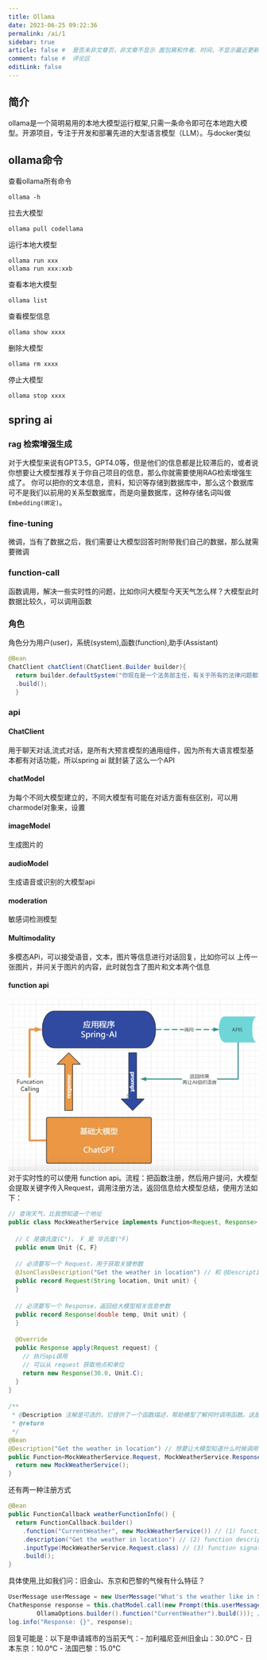 ```yaml
---
title: Ollama
date: 2023-06-25 09:22:36
permalink: /ai/1
sidebar: true
article: false #  是否未非文章页，非文章不显示 面包屑和作者、时间，不显示最近更新栏，不会参与到最近更新文章的数据计算中
comment: false #  评论区
editLink: false
---
```


## 简介

ollama是一个简明易用的本地大模型运行框架,只需一条命令即可在本地跑大模型。开源项目，专注于开发和部署先进的大型语言模型（LLM）。与docker类似

## ollama命令

查看ollama所有命令

```shell
ollama -h
```

拉去大模型

```shell
ollama pull codellama
```

运行本地大模型

```shell
ollama run xxx
ollama run xxx:xxb
```

查看本地大模型

```shell
ollama list
```

查看模型信息

```shell
ollama show xxxx
```

删除大模型

```shell
ollama rm xxxx
```

停止大模型

```shell
ollama stop xxxx
```

## spring ai

### rag 检索增强生成

对于大模型来说有GPT3.5，GPT4.0等，但是他们的信息都是比较滞后的，或者说你想要让大模型推荐关于你自己项目的信息，那么你就需要使用RAG检索增强生成了。
你可以把你的文本信息，资料，知识等存储到数据库中，那么这个数据库可不是我们以前用的关系型数据库，而是向量数据库，这种存储名词叫做 `Embedding(绑定)`。

### fine-tuning

微调，当有了数据之后，我们需要让大模型回答时附带我们自己的数据，那么就需要微调

### function-call

函数调用，解决一些实时性的问题，比如你问大模型今天天气怎么样？大模型此时数据比较久，可以调用函数

### 角色

角色分为用户(user)，系统(system),函数(function),助手(Assistant)

```java
@Bean
ChatClient chatClient(ChatClient.Builder builder){
  return builder.defaultSystem("你现在是一个法务部主任，有关于所有的法律问题都能知晓，是世界顶级人物，回答的及专业又通俗易懂")
  .build();
  }
```

### api

#### ChatClient

用于聊天对话,流式对话，是所有大预言模型的通用组件，因为所有大语言模型基本都有对话功能，所以spring ai 就封装了这么一个API

#### chatModel

为每个不同大模型建立的，不同大模型有可能在对话方面有些区别，可以用charmodel对象来，设置

#### imageModel

生成图片的

#### audioModel

生成语音或识别的大模型api

#### moderation

敏感词检测模型

#### Multimodality

多模态APi，可以接受语音，文本，图片等信息进行对话回复，比如你可以 上传一张图片，并问关于图片的内容，此时就包含了图片和文本两个信息

#### function api

![](/assets/img/ai/1/img.png)
对于实时性的可以使用 function api。流程：把函数注册，然后用户提问，大模型会提取关键字传入Request，调用注册方法，返回信息给大模型总结，使用方法如下：

```java
// 查询天气，比我想知道一个地址
public class MockWeatherService implements Function<Request, Response> {

  // C 是摄氏度(C°)， F 是 华氏度(°F)
  public enum Unit {C, F}

  // 必须要写一个 Request，用于获取关键参数
  @JsonClassDescription("Get the weather in location") // 和 @Description 功能一样
  public record Request(String location, Unit unit) {
  }

  // 必须要写一个 Response，返回给大模型相关信息参数
  public record Response(double temp, Unit unit) {
  }

  @Override
  public Response apply(Request request) {
    // 执行api调用
    // 可以从 request 获取地点和单位
    return new Response(30.0, Unit.C);
  }
}

/**
 * @Description 注解是可选的，它提供了一个函数描述，帮助模型了解何时调用函数。这是一个重要的属性，可帮助 AI 模型确定要调用的客户端函数。
 * @return
 */
@Bean
@Description("Get the weather in location") // 想要让大模型知道什么时候调用函数，这里就要写好，以便大模型知道什么时候调用，比如要获取天气，可以是：某地区的当前天气
public Function<MockWeatherService.Request, MockWeatherService.Response> currentWeather() {
  return new MockWeatherService();
}
```

还有两一种注册方式

```java
@Bean
public FunctionCallback weatherFunctionInfo() {
  return FunctionCallback.builder()
    .function("CurrentWeather", new MockWeatherService()) // (1) function name
    .description("Get the weather in location") // (2) function description
    .inputType(MockWeatherService.Request.class) // (3) function signature
    .build();
}
```
具体使用,比如我们问：旧金山、东京和巴黎的气候有什么特征？
```java
UserMessage userMessage = new UserMessage("What's the weather like in San Francisco, Tokyo, and Paris?");
ChatResponse response = this.chatModel.call(new Prompt(this.userMessage,
		OllamaOptions.builder().function("CurrentWeather").build())); // Enable the function
log.info("Response: {}", response);
```
回复可能是：以下是申请城市的当前天气：- 加利福尼亚州旧金山：30.0°C - 日本东京：10.0°C - 法国巴黎：15.0°C